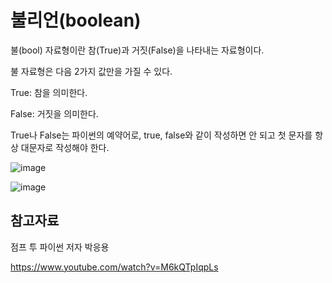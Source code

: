 불리언(boolean)
===

불(bool) 자료형이란 참(True)과 거짓(False)을 나타내는 자료형이다. 

불 자료형은 다음 2가지 값만을 가질 수 있다.

True: 참을 의미한다.

False: 거짓을 의미한다.

True나 False는 파이썬의 예약어로, true, false와 같이 작성하면 안 되고 첫 문자를 항상 대문자로 작성해야 한다.

![image](https://github.com/user-attachments/assets/4591c447-1920-404b-827e-23598521ad64)

![image](https://github.com/user-attachments/assets/3953cca4-94e3-4085-a776-d2ef530c7afc)

참고자료
--

점프 투 파이썬 저자 박응용

https://www.youtube.com/watch?v=M6kQTpIqpLs

